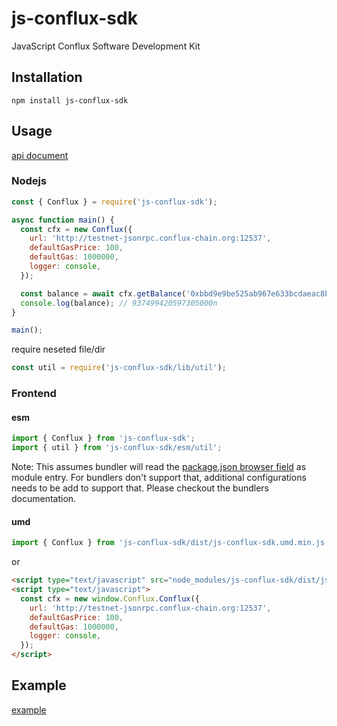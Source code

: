 # js-conflux-sdk

JavaScript Conflux Software Development Kit

## Installation

`npm install js-conflux-sdk`

## Usage

[api document](https://github.com/Conflux-Chain/js-conflux-sdk/blob/master/api.md)

### Nodejs
```javascript
const { Conflux } = require('js-conflux-sdk');

async function main() {
  const cfx = new Conflux({
    url: 'http://testnet-jsonrpc.conflux-chain.org:12537',
    defaultGasPrice: 100,
    defaultGas: 1000000,
    logger: console,
  });

  const balance = await cfx.getBalance('0xbbd9e9be525ab967e633bcdaeac8bd5723ed4d6b');
  console.log(balance); // 937499420597305000n
}

main();
```
require neseted file/dir  

``` javascript
const util = require('js-conflux-sdk/lib/util');
```

### Frontend

#### esm
``` javascript
import { Conflux } from 'js-conflux-sdk';
import { util } from 'js-conflux-sdk/esm/util';
```

Note: This assumes bundler will read the [package.json browser
field](https://docs.npmjs.com/files/package.json#browser) as module entry. For
bundlers don't support that, additional configurations needs to be add to
support that. Please checkout the bundlers documentation.

#### umd
``` javascript
import { Conflux } from 'js-conflux-sdk/dist/js-conflux-sdk.umd.min.js';
```

or  

``` html
<script type="text/javascript" src="node_modules/js-conflux-sdk/dist/js-conflux-sdk.umd.min.js"></script>
<script type="text/javascript">
  const cfx = new window.Conflux.Conflux({
    url: 'http://testnet-jsonrpc.conflux-chain.org:12537',
    defaultGasPrice: 100,
    defaultGas: 1000000,
    logger: console,
  });
</script>
```

## Example

[example](https://github.com/Conflux-Chain/js-conflux-sdk/tree/master/example)
